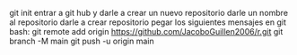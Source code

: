 git init
entrar a git hub y darle a crear un nuevo repositorio 
darle un nombre al repositorio
darle a crear repositorio
pegar los siguientes mensajes en git bash:
git remote add origin https://github.com/JacoboGuillen2006/r.git
git branch -M main
git push -u origin main